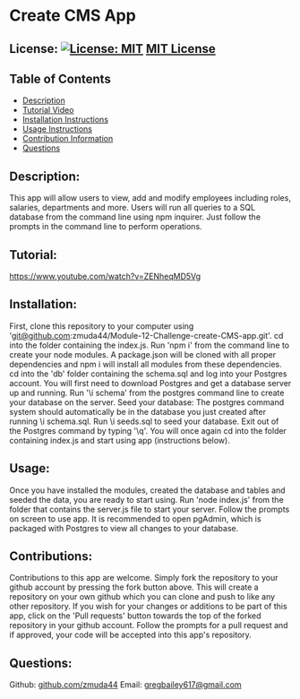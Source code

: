 # Create CMS App

  ## License: [![License: MIT](https://img.shields.io/badge/License-MIT-yellow.svg)](https://opensource.org/licenses/MIT) [MIT License](https://opensource.org/licenses/MIT)

  ## Table of Contents
  * [Description](#description)
  * [Tutorial Video](#tutorial)
  * [Installation Instructions](#installation)
  * [Usage Instructions](#usage)
  * [Contribution Information](#contributions)
  * [Questions](#questions)
  
  ## Description: 
  This app will allow users to view, add and modify employees including roles, salaries, departments and more. Users will run all queries to a SQL database from the command line using npm inquirer. Just follow the prompts in the command line to perform operations.

  ## Tutorial:
  https://www.youtube.com/watch?v=ZENheqMD5Vg

  ## Installation: 
  First, clone this repository to your computer using 'git@github.com:zmuda44/Module-12-Challenge-create-CMS-app.git'. cd into the folder containing the index.js. Run 'npm i' from the command line to create your node modules. A package.json will be cloned with all proper dependencies and npm i will install all modules from these dependencies. cd into the 'db' folder containing the schema.sql and log into your Postgres account. You will first need to download Postgres and get a database server up and running. Run '\i schema' from the postgres command line to create your database on the server. Seed your database: The postgres command system should automatically be in the database you just created after running \i schema.sql. Run \i seeds.sql to seed your database. Exit out of the Postgres command by typing '\q'. You will once again cd into the folder containing index.js and start using app (instructions below).

  ## Usage: 
  Once you have installed the modules, created the database and tables and seeded the data, you are ready to start using. Run 'node index.js' from the folder that contains the server.js file to start your server. Follow the prompts on screen to use app. It is recommended to open pgAdmin, which is packaged with Postgres to view all changes to your database.

  ## Contributions: 
  Contributions to this app are welcome. Simply fork the repository to your github account by pressing the fork button above.  This will create a repository on your own github which you can clone and push to like any other repository. If you wish for your changes or additions to be part of this app, click on the 'Pull requests' button towards the top of the forked repository in your github account. Follow the prompts for a pull request and if approved, your code will be accepted into this app's repository.

  ## Questions: 
  Github: [github.com/zmuda44](https://github.com/zmuda44) Email: gregbailey617@gmail.com


 